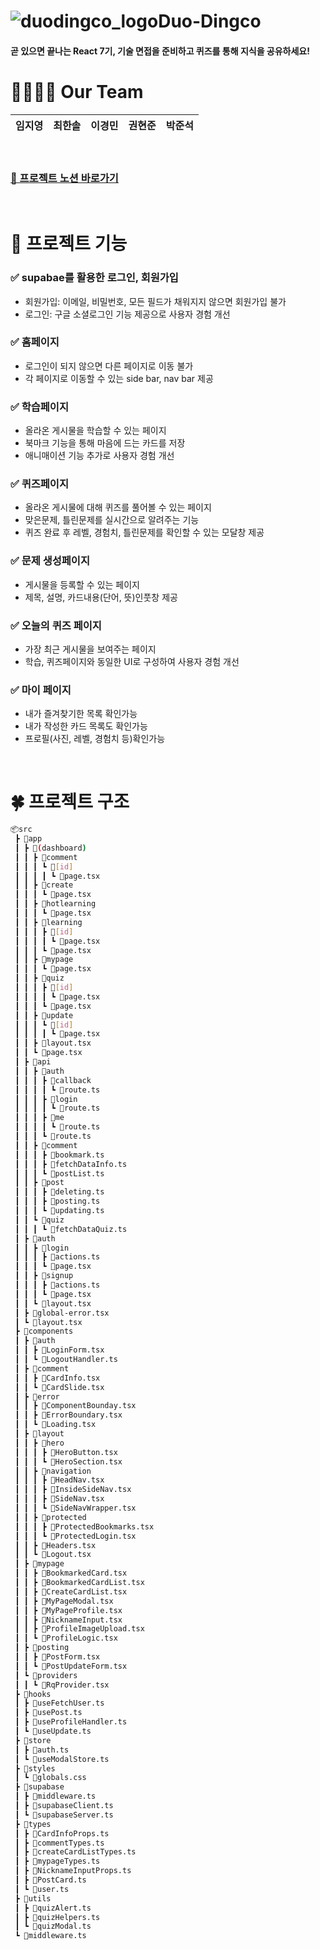 # ![duodingco_logo](https://github.com/user-attachments/assets/2ee26b9b-8675-4f10-b600-4e36de5a48fa)Duo-Dingco
#### 곧 있으면 끝나는 React 7기, 기술 면접을 준비하고 퀴즈를 통해 지식을 공유하세요!

# 👨‍👩‍👧‍👦 Our Team
| 임지영      |    최한솔      |  이경민        |    권현준      |    박준석   |
| ------------ | ------------ | ------------ | ------------ | ------------ |

<br/>

### [📄 프로젝트 노션 바로가기](https://www.notion.so/teamsparta/Hot6-8eba862d4fc247a998acee4f796fdd5f)

<br/>

# 🔗 프로젝트 기능
### ✅ supabae를 활용한 로그인, 회원가입
 - 회원가입: 이메일, 비밀번호, 모든 필드가 채워지지 않으면 회원가입 불가
 - 로그인: 구글 소셜로그인 기능 제공으로 사용자 경험 개선

### ✅ 홈페이지
 - 로그인이 되지 않으면 다른 페이지로 이동 불가
 - 각 페이지로 이동할 수 있는 side bar, nav bar 제공

### ✅ 학습페이지
 - 올라온 게시물을 학습할 수 있는 페이지
 - 북마크 기능을 통해 마음에 드는 카드를 저장
 - 애니매이션 기능 추가로 사용자 경험 개선

### ✅ 퀴즈페이지
 - 올라온 게시물에 대해 퀴즈를 풀어볼 수 있는 페이지
 - 맞은문제, 틀린문제를 실시간으로 알려주는 기능
 - 퀴즈 완료 후 레벨, 경험치, 틀린문제를 확인할 수 있는 모달창 제공

### ✅ 문제 생성페이지
 - 게시물을 등록할 수 있는 페이지
 - 제목, 설명, 카드내용(단어, 뜻)인풋창 제공

### ✅ 오늘의 퀴즈 페이지
 - 가장 최근 게시물을 보여주는 페이지
 - 학습, 퀴즈페이지와 동일한 UI로 구성하여 사용자 경험 개선

### ✅ 마이 페이지
 - 내가 즐겨찾기한 목록 확인가능
 - 내가 작성한 카드 목록도 확인가능
 - 프로필(사진, 레벨, 경험치 등)확인가능

<br/>

# 🍀 프로젝트 구조
```bash
📦src
 ┣ 📂app
 ┃ ┣ 📂(dashboard)
 ┃ ┃ ┣ 📂comment
 ┃ ┃ ┃ ┗ 📂[id]
 ┃ ┃ ┃ ┃ ┗ 📜page.tsx
 ┃ ┃ ┣ 📂create
 ┃ ┃ ┃ ┗ 📜page.tsx
 ┃ ┃ ┣ 📂hotlearning
 ┃ ┃ ┃ ┗ 📜page.tsx
 ┃ ┃ ┣ 📂learning
 ┃ ┃ ┃ ┣ 📂[id]
 ┃ ┃ ┃ ┃ ┗ 📜page.tsx
 ┃ ┃ ┃ ┗ 📜page.tsx
 ┃ ┃ ┣ 📂mypage
 ┃ ┃ ┃ ┗ 📜page.tsx
 ┃ ┃ ┣ 📂quiz
 ┃ ┃ ┃ ┣ 📂[id]
 ┃ ┃ ┃ ┃ ┗ 📜page.tsx
 ┃ ┃ ┃ ┗ 📜page.tsx
 ┃ ┃ ┣ 📂update
 ┃ ┃ ┃ ┗ 📂[id]
 ┃ ┃ ┃ ┃ ┗ 📜page.tsx
 ┃ ┃ ┣ 📜layout.tsx
 ┃ ┃ ┗ 📜page.tsx
 ┃ ┣ 📂api
 ┃ ┃ ┣ 📂auth
 ┃ ┃ ┃ ┣ 📂callback
 ┃ ┃ ┃ ┃ ┗ 📜route.ts
 ┃ ┃ ┃ ┣ 📂login
 ┃ ┃ ┃ ┃ ┗ 📜route.ts
 ┃ ┃ ┃ ┣ 📂me
 ┃ ┃ ┃ ┃ ┗ 📜route.ts
 ┃ ┃ ┃ ┗ 📜route.ts
 ┃ ┃ ┣ 📂comment
 ┃ ┃ ┃ ┣ 📜bookmark.ts
 ┃ ┃ ┃ ┣ 📜fetchDataInfo.ts
 ┃ ┃ ┃ ┗ 📜postList.ts
 ┃ ┃ ┣ 📂post
 ┃ ┃ ┃ ┣ 📜deleting.ts
 ┃ ┃ ┃ ┣ 📜posting.ts
 ┃ ┃ ┃ ┗ 📜updating.ts
 ┃ ┃ ┗ 📂quiz
 ┃ ┃ ┃ ┗ 📜fetchDataQuiz.ts
 ┃ ┣ 📂auth
 ┃ ┃ ┣ 📂login
 ┃ ┃ ┃ ┣ 📜actions.ts
 ┃ ┃ ┃ ┗ 📜page.tsx
 ┃ ┃ ┣ 📂signup
 ┃ ┃ ┃ ┣ 📜actions.ts
 ┃ ┃ ┃ ┗ 📜page.tsx
 ┃ ┃ ┗ 📜layout.tsx
 ┃ ┣ 📜global-error.tsx
 ┃ ┗ 📜layout.tsx
 ┣ 📂components
 ┃ ┣ 📂auth
 ┃ ┃ ┣ 📜LoginForm.tsx
 ┃ ┃ ┗ 📜LogoutHandler.ts
 ┃ ┣ 📂comment
 ┃ ┃ ┣ 📜CardInfo.tsx
 ┃ ┃ ┗ 📜CardSlide.tsx
 ┃ ┣ 📂error
 ┃ ┃ ┣ 📜ComponentBounday.tsx
 ┃ ┃ ┣ 📜ErrorBoundary.tsx
 ┃ ┃ ┗ 📜Loading.tsx
 ┃ ┣ 📂layout
 ┃ ┃ ┣ 📂hero
 ┃ ┃ ┃ ┣ 📜HeroButton.tsx
 ┃ ┃ ┃ ┗ 📜HeroSection.tsx
 ┃ ┃ ┣ 📂navigation
 ┃ ┃ ┃ ┣ 📜HeadNav.tsx
 ┃ ┃ ┃ ┣ 📜InsideSideNav.tsx
 ┃ ┃ ┃ ┣ 📜SideNav.tsx
 ┃ ┃ ┃ ┗ 📜SideNavWrapper.tsx
 ┃ ┃ ┣ 📂protected
 ┃ ┃ ┃ ┣ 📜ProtectedBookmarks.tsx
 ┃ ┃ ┃ ┗ 📜ProtectedLogin.tsx
 ┃ ┃ ┣ 📜Headers.tsx
 ┃ ┃ ┗ 📜Logout.tsx
 ┃ ┣ 📂mypage
 ┃ ┃ ┣ 📜BookmarkedCard.tsx
 ┃ ┃ ┣ 📜BookmarkedCardList.tsx
 ┃ ┃ ┣ 📜CreateCardList.tsx
 ┃ ┃ ┣ 📜MyPageModal.tsx
 ┃ ┃ ┣ 📜MyPageProfile.tsx
 ┃ ┃ ┣ 📜NicknameInput.tsx
 ┃ ┃ ┣ 📜ProfileImageUpload.tsx
 ┃ ┃ ┗ 📜ProfileLogic.tsx
 ┃ ┣ 📂posting
 ┃ ┃ ┣ 📜PostForm.tsx
 ┃ ┃ ┗ 📜PostUpdateForm.tsx
 ┃ ┗ 📂providers
 ┃ ┃ ┗ 📜RqProvider.tsx
 ┣ 📂hooks
 ┃ ┣ 📜useFetchUser.ts
 ┃ ┣ 📜usePost.ts
 ┃ ┣ 📜useProfileHandler.ts
 ┃ ┗ 📜useUpdate.ts
 ┣ 📂store
 ┃ ┣ 📜auth.ts
 ┃ ┗ 📜useModalStore.ts
 ┣ 📂styles
 ┃ ┗ 📜globals.css
 ┣ 📂supabase
 ┃ ┣ 📜middleware.ts
 ┃ ┣ 📜supabaseClient.ts
 ┃ ┗ 📜supabaseServer.ts
 ┣ 📂types
 ┃ ┣ 📜CardInfoProps.ts
 ┃ ┣ 📜commentTypes.ts
 ┃ ┣ 📜createCardListTypes.ts
 ┃ ┣ 📜mypageTypes.ts
 ┃ ┣ 📜NicknameInputProps.ts
 ┃ ┣ 📜PostCard.ts
 ┃ ┗ 📜user.ts
 ┣ 📂utils
 ┃ ┣ 📜quizAlert.ts
 ┃ ┣ 📜quizHelpers.ts
 ┃ ┗ 📜quizModal.ts
 ┗ 📜middleware.ts
